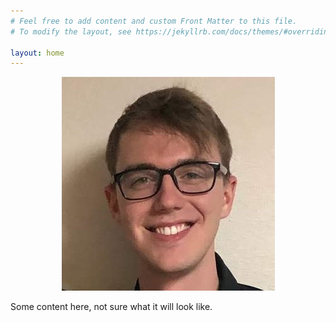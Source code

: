 ```yaml
---
# Feel free to add content and custom Front Matter to this file.
# To modify the layout, see https://jekyllrb.com/docs/themes/#overriding-theme-defaults

layout: home
---
```




<p align="center">
	<img width="341" height="342" src="./pictures/me.jpg">
</p>

Some content here, not sure what it will look like.

